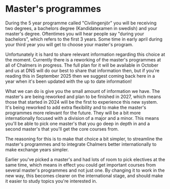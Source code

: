 # Master's programmes

During the 5 year programme called "Civilingenjör" you will be receiving two
degrees, a bachelors degree (Kandidatexamen in swedish) and your master's
degree. Oftentimes you will hear people say "during your bachelors", which
refers to the first 3 years. Some time in early april during your third year
you will get to choose your master's program.

Unfortunately it is hard to share relevant information regarding this choice at
the moment. Currently there is a reworking of the master's programmes at all of
Chalmers in progress. The full plan for it will be available in October and us
at DNS will do our best to share that information then, but if you're reading
this in September 2025 then we suggest coming back here in a year when it's
been updated with the up to date information!

What we can do is give you the small amount of information we have. The master's
are being reworked and plan to be finished in 2027, which means those that
started in 2024 will be the first to experience this new system. It's being
reworked to add extra flexibility and to make the master's programmes more
relevant for the future. They will be a bit more internationally focused with a
division of a major and a minor. This means you'll be able to pick one master's
that you go deep in depth in and a second master's that you'll get the core
courses from.

The reasoning for this is to make that choice a bit simpler, to streamline the
master's programmes and to integrate Chalmers better internationally to make
exchange years simpler.

Earlier you've picked a master's and had lots of room to pick electives at the
same time, which means in effect you could get important courses from several
master's programmes and not just one. By changing it to work in the new way,
this becomes clearer on the international stage, and should make it easier to
study topics you're interested in.
